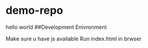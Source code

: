 # demo-repo
hello world
##Development Enivronment

Make sure u have js available
Run index.html in brwser
